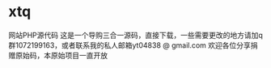# xtq
网站PHP源代码
这是一个导购三合一源码，直接下载，一些需要更改的地方请加q群1072199163，或者联系我的私人邮箱yt04838 @ gmail.com
欢迎各位分享捐赠原始码，本原始项目一直开放
